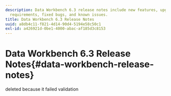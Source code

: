 ```yaml
---
description: Data Workbench 6.3 release notes include new features, upgrade
  requirements, fixed bugs, and known issues.
title: Data Workbench 6.3 Release Notes
uuid: a8db4c11-f821-4d14-90d4-5194e58c50c1
exl-id: a426921d-0be1-4000-abac-af185d3c8153
---
```

# Data Workbench 6.3 Release Notes{#data-workbench-release-notes}

deleted because it failed validation
